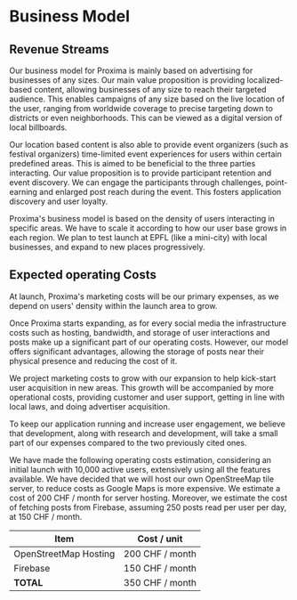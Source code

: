 # Business Model

## Revenue Streams

Our business model for Proxima is mainly based on advertising for businesses of any sizes. Our main value proposition is providing localized-based content, allowing businesses of any size to reach their targeted audience. This enables campaigns of any size based on the live location of the user, ranging from worldwide coverage to precise targeting down to districts or even neighborhoods. This can be viewed as a digital version of local billboards.

Our location based content is also able to provide event organizers (such as festival organizers) time-limited event experiences for users within certain predefined areas. This is aimed to be beneficial to the three parties interacting. Our value proposition is to provide participant retention and event discovery. We can engage the participants through challenges, point-earning and enlarged post reach during the event. This fosters application discovery and user loyalty.

Proxima's business model is based on the density of users interacting in specific areas. We have to scale it according to how our user base grows in each region. We plan to test launch at EPFL (like a mini-city) with local businesses, and expand to new places progressively.

## Expected operating Costs

At launch, Proxima's marketing costs will be our primary expenses, as we depend on users' density within the launch area to grow.

Once Proxima starts expanding, as for every social media the infrastructure costs such as hosting, bandwidth, and storage of user interactions and posts make up a significant part of our operating costs. However, our model offers significant advantages, allowing the storage of posts near their physical presence and reducing the cost of it. 

We project marketing costs to grow with our expansion to help kick-start user acquisition in new areas. This growth will be accompanied by more operational costs, providing customer and user support, getting in line with local laws, and doing advertiser acquisition.

To keep our application running and increase user engagement, we believe that development, along with research and development, will take a small part of our expenses compared to the two previously cited ones.

We have made the following operating costs estimation, considering an initial launch with 10,000 active users, extensively using all the features available. We have decided that we will host our own OpenStreeMap tile server, to reduce costs as Google Maps is more expensive. We estimate a cost of 200 CHF / month for server hosting. Moreover, we estimate the cost of fetching posts from Firebase, assuming 250 posts read per user per day, at 150 CHF / month.

| Item                  | Cost / unit     |
| --------------------- | --------------- |
| OpenStreetMap Hosting | 200 CHF / month |
| Firebase              | 150 CHF / month |
| **TOTAL**             | 350 CHF / month |

